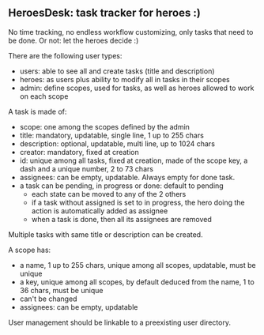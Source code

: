 ## HeroesDesk: task tracker for heroes :)

No time tracking, no endless workflow customizing, only tasks that need to be done. Or not: let the heroes decide :)

There are the following user types:

- users: able to see all and create tasks (title and description)
- heroes: as users plus ability to modify all in tasks in their scopes
- admin: define scopes, used for tasks, as well as heroes allowed to work on each scope

A task is made of:

- scope: one among the scopes defined by the admin
- title: mandatory, updatable, single line, 1 up to 255 chars
- description: optional, updatable, multi line, up to 1024 chars
- creator: mandatory, fixed at creation
- id: unique among all tasks, fixed at creation, made of the scope key, a dash and a unique number, 2 to 73 chars
- assignees: can be empty, updatable. Always empty for done task.
- a task can be pending, in progress or done: default to pending
    - each state can be moved to any of the 2 others
    - if a task without assigned is set to in progress, the hero doing the action is automatically added as assignee
    - when a task is done, then all its assignees are removed

Multiple tasks with same title or description can be created.

A scope has:
- a name, 1 up to 255 chars, unique among all scopes, updatable, must be unique
- a key, unique among all scopes, by default deduced from the name, 1 to 36 chars, must be unique
- can't be changed
- assignees: can be empty, updatable

User management should be linkable to a preexisting user directory.